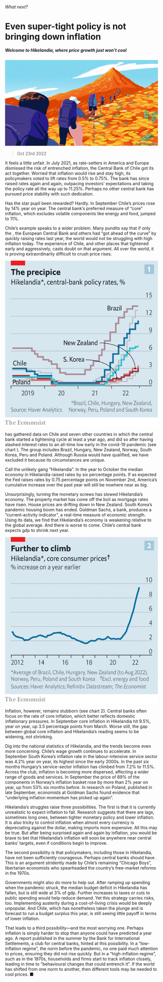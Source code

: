 ###### What next?

# Even super-tight policy is not bringing down inflation 

##### Welcome to Hikelandia, where price growth just won’t cool 

![image](images/20221029_FND001.jpg) 

> Oct 23rd 2022 

It feels a little unfair. In July 2021, as rate-setters in America and Europe dismissed the risk of entrenched inflation, the Central Bank of Chile got its act together. Worried that inflation would rise and stay high, its policymakers voted to lift rates from 0.5% to 0.75%. The bank has since raised rates again and again, outpacing investors’ expectations and taking the policy rate all the way up to 11.25%. Perhaps no other central bank has pursued price stability with such dedication. 

Has the star pupil been rewarded? Hardly. In September Chile’s prices rose by 14% year on year. The central bank’s preferred measure of “core” inflation, which excludes volatile components like energy and food, jumped to 11%. 

Chile’s example speaks to a wider problem. Many pundits say that if only the , the European Central Bank and others had “got ahead of the curve” by quickly raising rates last year, the world would not be struggling with high inflation today. The experience of Chile, and other places that tightened early and aggressively, casts doubt on that argument. All over the world, it is proving extraordinarily difficult to crush price rises. 

![image](images/20221029_FNC493.png) 


 has gathered data on Chile and seven other countries in which the central bank started a tightening cycle at least a year ago, and did so after having slashed interest rates to an all-time low early in the covid-19 pandemic (see chart ). The group includes Brazil, Hungary, New Zealand, Norway, South Korea, Peru and Poland. Although Russia would have qualified, we have excluded it because its circumstances are unique. 

Call the unlikely gang “Hikelandia”. In the year to October the median economy in Hikelandia raised rates by six percentage points. If as expected the Fed raises rates by 0.75 percentage points on November 2nd, America’s cumulative increase over the past year will still be nowhere near as big. 

Unsurprisingly, turning the monetary screws has slowed Hikelandia’s economy. The property market has come off the boil as mortgage rates have risen. House prices are drifting down in New Zealand. South Korea’s pandemic housing boom has ended. Goldman Sachs, a bank, produces a “current-activity indicator”, a real-time measure of economic strength. Using its data, we find that Hikelandia’s economy is weakening relative to the global average. And there is worse to come. Chile’s central bank expects gdp to shrink next year. 

![image](images/20221029_FNC479.png) 


Inflation, however, remains stubborn (see chart 2). Central banks often focus on the rate of core inflation, which better reflects domestic inflationary pressures. In September core inflation in Hikelandia hit 9.5%, year on year, up 3.5 percentage points from March. Worse still, the gap between global core inflation and Hikelandia’s reading seems to be widening, not shrinking.

Dig into the national statistics of Hikelandia, and the trends become even more concerning. Chile’s wage growth continues to accelerate. In September South Korea’s inflation rate in the labour-intensive service sector was 4.2% year on year, its highest since the early 2000s. In the past six months Hungary’s service-sector inflation has climbed from 7.2% to 11.5%. Across the club, inflation is becoming more dispersed, affecting a wider range of goods and services. In September the price of 89% of the components in Norway’s inflation basket rose by more than 2% year on year, up from 53% six months before. In research on Poland, published in late September, economists at Goldman Sachs found evidence that “underlying inflation momentum has picked up again”. 

Hikelandia’s struggles raise three possibilities. The first is that it is currently unrealistic to expect inflation to fall. Research suggests that there are lags, sometimes long ones, between tighter monetary policy and lower inflation. It is also tricky to control inflation when almost every currency is depreciating against the dollar, making imports more expensive. All this may be true. But after being surprised again and again by inflation, you would be brave to bet that Hikelandia’s inflation will soon be anywhere near central banks’ targets, even if conditions begin to improve.

The second possibility is that policymakers, including those in Hikelandia, have not been sufficiently courageous. Perhaps central banks should have . This is an argument stridently made by Chile’s remaining “Chicago Boys”, libertarian economists who spearheaded the country’s free-market reforms in the 1970s. 

Governments might also do more to help out. After ramping up spending when the pandemic struck, the median budget deficit in Hikelandia has fallen, but is still wide at 3% of gdp. Further increases to taxes or cuts to public spending would help reduce demand. Yet this strategy carries risks, too. Implementing austerity during a cost-of-living crisis would be deeply unpopular. And Chile, which has nonetheless taken the plunge and is forecast to run a budget surplus this year, is still seeing little payoff in terms of lower inflation.

That leads to a third possibility—and the most worrying one. Perhaps inflation is simply harder to stop than anyone could have predicted a year ago. A report published in the summer by the Bank for International Settlements, a club for central banks, hinted at this possibility. In a “low-inflation regime”, the norm before the pandemic, no one paid much attention to prices, ensuring they did not rise quickly. But in a “high-inflation regime”, such as in the 1970s, households and firms start to track inflation closely, leading in time to “behavioural changes that could entrench it”. If the world has shifted from one norm to another, then different tools may be needed to cool prices. ■


